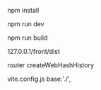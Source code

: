 
npm install

npm run dev

npm run build

127.0.0.1/front/dist

router
createWebHashHistory

vite.config.js
base:'./',